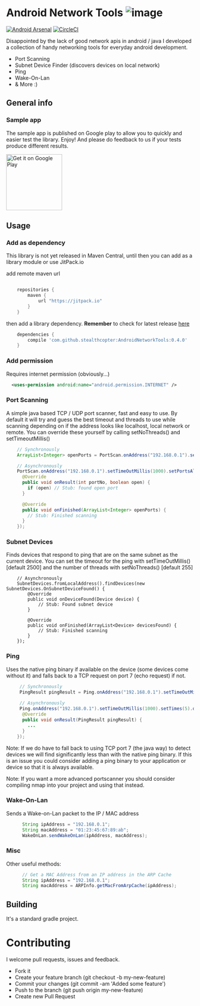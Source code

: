 # Android Network Tools ![image](./app/src/main/res/mipmap-xhdpi/ic_launcher.png)

[![Android Arsenal](https://img.shields.io/badge/Android%20Arsenal-AndroidNetworkTools-green.svg?style=true)](https://android-arsenal.com/details/1/3112)
[![CircleCI](https://circleci.com/gh/stealthcopter/AndroidNetworkTools.svg?style=svg)](https://circleci.com/gh/stealthcopter/AndroidNetworkTools)

Disappointed by the lack of good network apis in android / java I developed a collection of handy networking tools for everyday android development.

* Port Scanning
* Subnet Device Finder (discovers devices on local network)
* Ping
* Wake-On-Lan
* & More :)

## General info

### Sample app

The sample app is published on Google play to allow you to quickly and easier test the library. Enjoy! And please do feedback to us if your tests produce different results. 
 
<a href="https://play.google.com/store/apps/details?id=com.stealthcotper.networktools&utm_source=global_co&utm_medium=prtnr&utm_content=Mar2515&utm_campaign=PartBadge&pcampaignid=MKT-Other-global-all-co-prtnr-py-PartBadge-Mar2515-1"><img alt="Get it on Google Play" src="https://play.google.com/intl/en_us/badges/images/generic/en-play-badge.png" width="150"/></a>

## Usage

### Add as dependency
This library is not yet released in Maven Central, until then you can add as a library module or use JitPack.io

add remote maven url

```groovy

    repositories {
        maven {
            url "https://jitpack.io"
        }
    }
```
    
then add a library dependency. **Remember** to check for latest release [here](https://github.com/stealthcopter/AndroidNetworkTools/releases/) 

```groovy
    dependencies {
        compile 'com.github.stealthcopter:AndroidNetworkTools:0.4.0'
    }
```

### Add permission
Requires internet permission (obviously...)
```xml
  <uses-permission android:name="android.permission.INTERNET" />
```

### Port Scanning

A simple java based TCP / UDP port scanner, fast and easy to use. By default it will try and guess the best timeout and threads to use while scanning depending on if the address looks like localhost, local network or remote. You can override these yourself by calling setNoThreads() and setTimeoutMillis()

```java
    // Synchronously
    ArrayList<Integer> openPorts = PortScan.onAddress("192.168.0.1").setMethodUDP().setPort(21).doScan();

    // Asynchronously
    PortScan.onAddress("192.168.0.1").setTimeOutMillis(1000).setPortsAll().setMethodTCP().doScan(new PortScan.PortListener() {
      @Override
      public void onResult(int portNo, boolean open) {
        if (open) // Stub: found open port
      }

      @Override
      public void onFinished(ArrayList<Integer> openPorts) {
        // Stub: Finished scanning
      }
    });

```

### Subnet Devices

Finds devices that respond to ping that are on the same subnet as the current device. You can set the timeout for the ping with setTimeOutMillis() \[default 2500\] and the number of threads with setNoThreads() \[default 255\]

```
    // Asynchronously
    SubnetDevices.fromLocalAddress().findDevices(new SubnetDevices.OnSubnetDeviceFound() {
        @Override
        public void onDeviceFound(Device device) {
            // Stub: Found subnet device
        }

        @Override
        public void onFinished(ArrayList<Device> devicesFound) {
            // Stub: Finished scanning
        }
    });

```

### Ping

Uses the native ping binary if available on the device (some devices come without it) and falls back to a TCP request on port 7 (echo request) if not.

```java
     // Synchronously 
     PingResult pingResult = Ping.onAddress("192.168.0.1").setTimeOutMillis(1000).doPing();
     
     // Asynchronously
     Ping.onAddress("192.168.0.1").setTimeOutMillis(1000).setTimes(5).doPing(new Ping.PingListener() {
      @Override
      public void onResult(PingResult pingResult) {
        ...
      }
    });
```

Note: If we do have to fall back to using TCP port 7 (the java way) to detect devices we will find significantly less than with the native ping binary. If this is an issue you could consider adding a ping binary to your application or device so that it is always available.


Note: If you want a more advanced portscanner you should consider compiling nmap into your project and using that instead.

### Wake-On-Lan

Sends a Wake-on-Lan packet to the IP / MAC address

```java
      String ipAddress = "192.168.0.1";
      String macAddress = "01:23:45:67:89:ab";
      WakeOnLan.sendWakeOnLan(ipAddress, macAddress);
```

### Misc

Other useful methods:

```java
      // Get a MAC Address from an IP address in the ARP Cache
      String ipAddress = "192.168.0.1";
      String macAddress = ARPInfo.getMacFromArpCache(ipAddress);
```

## Building

It's a standard gradle project.


# Contributing

I welcome pull requests, issues and feedback.

- Fork it
- Create your feature branch (git checkout -b my-new-feature)
- Commit your changes (git commit -am 'Added some feature')
- Push to the branch (git push origin my-new-feature)
- Create new Pull Request

